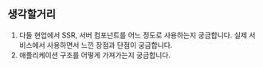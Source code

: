 ## 생각할거리

1. 다들 현업에서 SSR, 서버 컴포넌트를 어느 정도로 사용하는지 궁금합니다. 실제 서비스에서 사용하면서 느낀 장점과 단점이 궁금합니다.
2. 애플리케이션 구조를 어떻게 가져가는지 궁금합니다.
